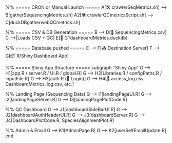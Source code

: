 
%% ===== CRON or Manual Launch =====
A[🛠 crawlerSeqMetrics.sh] --> B[gatherSequencingMetrics.sh]
A2[🛠 crawlerQCmetricsScript.sh] --> C[duckDBgatherwebQCmetrics.sh]

%% ===== CSV & DB Generation =====
B --> D[📄 SequencingMetrics.csv]
C -->|Loads CSV + QC| E[📂 GTdashboardMetrics.duckdb]

%% ===== Database pushed =====
E --> F[📤 Destination Server]
F --> G[📦 R/Shiny Dashboard App]

%% ===== Shiny App Structure =====
subgraph "Shiny App"
  G --> H1[app.R / server.R / UI.R / global.R]
  G --> H2[Libraries.R / configPaths.R / inputFile.R]
  G --> H3[auth.R (🔐 Login)]
  G --> H4[📄 access_log.csv, DashboardMetrics_log.csv, etc.]

  %% Landing Page (Sequencing Data)
  G --> I1[landingPageUI.R]
  G --> I2[landingPageServer.R]
  G --> I3[landingPagePlotCode.R]

  %% QC Dashboard
  G --> J1[dashboardSideBarUI.R]
  G --> J2[dashboardAuthHeaderUI.R]
  G --> J3[dashboardServer.R]
  G --> J4[DashboardPlotCode.R, SpeciesAlignmentPlot.R]

  %% Admin & Email
  G --> K1[AdminPage.R]
  G --> K2[userSelfEmailUpdate.R]
end

